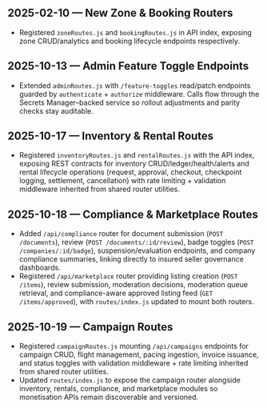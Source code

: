 ## 2025-02-10 — New Zone & Booking Routers
- Registered `zoneRoutes.js` and `bookingRoutes.js` in API index, exposing zone CRUD/analytics and booking lifecycle endpoints respectively.

## 2025-10-13 — Admin Feature Toggle Endpoints
- Extended `adminRoutes.js` with `/feature-toggles` read/patch endpoints guarded by `authenticate` + `authorize` middleware. Calls flow through the Secrets Manager–backed service so rollout adjustments and parity checks stay auditable.

## 2025-10-17 — Inventory & Rental Routes
- Registered `inventoryRoutes.js` and `rentalRoutes.js` with the API index, exposing REST contracts for inventory CRUD/ledger/health/alerts and rental lifecycle operations (request, approval, checkout, checkpoint logging, settlement, cancellation) with rate limiting + validation middleware inherited from shared router utilities.

## 2025-10-18 — Compliance & Marketplace Routes
- Added `/api/compliance` router for document submission (`POST /documents`), review (`POST /documents/:id/review`), badge toggles (`POST /companies/:id/badge`), suspension/evaluation endpoints, and company compliance summaries, linking directly to insured seller governance dashboards.
- Registered `/api/marketplace` router providing listing creation (`POST /items`), review submission, moderation decisions, moderation queue retrieval, and compliance-aware approved listing feed (`GET /items/approved`), with `routes/index.js` updated to mount both routers.

## 2025-10-19 — Campaign Routes
- Registered `campaignRoutes.js` mounting `/api/campaigns` endpoints for campaign CRUD, flight management, pacing ingestion, invoice issuance, and status toggles with validation middleware + rate limiting inherited from shared router utilities.
- Updated `routes/index.js` to expose the campaign router alongside inventory, rentals, compliance, and marketplace modules so monetisation APIs remain discoverable and versioned.
